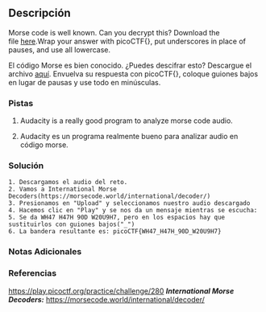 ## Descripción
Morse code is well known. Can you decrypt this? Download the file [here](https://artifacts.picoctf.net/c/79/morse_chal.wav).Wrap your answer with picoCTF{}, put underscores in place of pauses, and use all lowercase.

El código Morse es bien conocido. ¿Puedes descifrar esto? Descargue el archivo [aquí](https://artifacts.picoctf.net/c/79/morse_chal.wav). Envuelva su respuesta con picoCTF{}, coloque guiones bajos en lugar de pausas y use todo en minúsculas.
### Pistas
1. Audacity is a really good program to analyze morse code audio.

1. Audacity es un programa realmente bueno para analizar audio en código morse.
### Solución
```
1. Descargamos el audio del reto.
2. Vamos a International Morse Decoders(https://morsecode.world/international/decoder/)
3. Presionamos en "Upload" y seleccionamos nuestro audio descargado
4. Hacemos clic en "Play" y se nos da un mensaje mientras se escucha:
5. Se da WH47 H47H 90D W20U9H7, pero en los espacios hay que sustituirlos con guiones bajos("_")
6. La bandera resultante es: picoCTF{WH47_H47H_90D_W20U9H7}
```
### Notas Adicionales
### Referencias
https://play.picoctf.org/practice/challenge/280
***International Morse Decoders:*** https://morsecode.world/international/decoder/